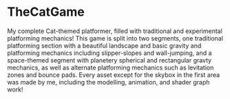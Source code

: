 # TheCatGame
My complete Cat-themed platformer, filled with traditional and experimental platforming mechanics!
This game is split into two segments, one traditional platforming section with a beautiful landscape and basic gravity and platforming mechanics including slipper-slopes and wall-jumping, and a space-themed segment with planetery spherical and rectangular gravty mechanics, as well as alternate platforming mechanics such as levitation zones and bounce pads.
Every asset except for the skybox in the first area was made by me, including the modelling, animation, and shader graph work!
